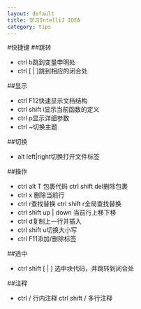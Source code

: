 ```yaml
---
layout: default
title: 学习IntelliJ IDEA
category: tips
---
```


#快捷键
##跳转
+ ctrl b跳到变量申明处
+ ctrl \[ | \]跳到相应的闭合处 


##显示
+ ctrl F12快速显示文档结构
+ ctrl shift i显示当前函数的定义
+ ctrl p显示详细参数
+ ctrl ~切换主题

##切换
+ alt left|right切换打开文件标签

##操作
+ ctrl alt T 包裹代码 ctrl shift del删除包裹
+ ctrl x 删除当前行
+ ctrl r查找替换 ctrl shift r全局查找替换
+ ctrl shift up | down 当前行上移下移
+ ctrl d复制上一行并插入
+ ctrl shift u切换大小写
+ ctrl F11添加/删除标签

##选中
+ ctrl shift \[ | \] 选中块代码，并跳转到闭合处


##注释
+ ctrl / 行内注释 ctrl shift / 多行注释
